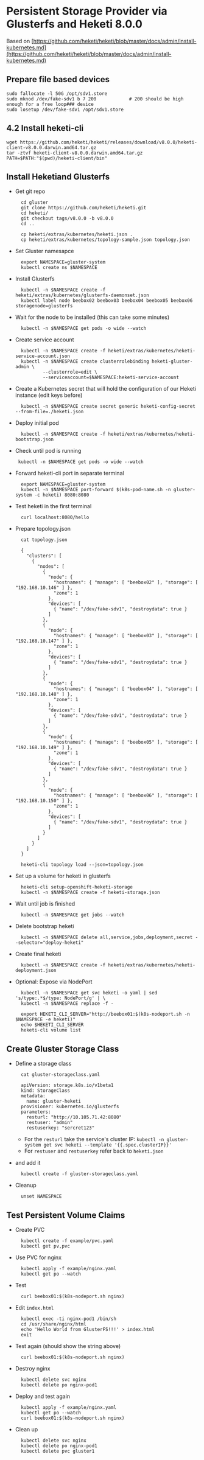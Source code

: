 # Persistent Storage Provider via Glusterfs and Heketi 8.0.0 

Based on [https://github.com/heketi/heketi/blob/master/docs/admin/install-kubernetes.md](https://github.com/heketi/heketi/blob/master/docs/admin/install-kubernetes.md)

## Prepare file based devices

    sudo fallocate -l 50G /opt/sdv1.store
    sudo mknod /dev/fake-sdv1 b 7 200            # 200 should be high enough for a free loop### device
    sudo losetup /dev/fake-sdv1 /opt/sdv1.store

## 4.2 Install heketi-cli

    wget https://github.com/heketi/heketi/releases/download/v8.0.0/heketi-client-v8.0.0.darwin.amd64.tar.gz
    tar -ztvf heketi-client-v8.0.0.darwin.amd64.tar.gz
    PATH=$PATH:"$(pwd)/heketi-client/bin"

## Install Heketiand Glusterfs

- Get git repo

        cd gluster
        git clone https://github.com/heketi/heketi.git
        cd heketi/
        git checkout tags/v8.0.0 -b v8.0.0
        cd ..

        cp heketi/extras/kubernetes/heketi.json .
        cp heketi/extras/kubernetes/topology-sample.json topology.json

- Set Gluster namesapce
        
        export NAMESPACE=gluster-system
        kubectl create ns $NAMESPACE

- Install Glusterfs 
        
        kubectl -n $NAMESPACE create -f heketi/extras/kubernetes/glusterfs-daemonset.json
        kubectl label node beebox02 beebox03 beebox04 beebox05 beebox06 storagenode=glusterfs

- Wait for the node to be installed (this can take some minutes)

        kubectl -n $NAMESPACE get pods -o wide --watch

- Create service account

        kubectl -n $NAMESPACE create -f heketi/extras/kubernetes/heketi-service-account.json
        kubectl -n $NAMESPACE create clusterrolebinding heketi-gluster-admin \
                --clusterrole=edit \
                --serviceaccount=$NAMESPACE:heketi-service-account

- Create a Kubernetes secret that will hold the configuration of our Heketi instance (edit keys before)

        kubectl -n $NAMESPACE create secret generic heketi-config-secret --from-file=./heketi.json

- Deploy initial pod

        kubectl -n $NAMESPACE create -f heketi/extras/kubernetes/heketi-bootstrap.json

- Check until pod is running

       kubectl -n $NAMESPACE get pods -o wide --watch

- Forward heketi-cli port in separate terminal

        export NAMESPACE=gluster-system
        kubectl -n $NAMESPACE port-forward $(k8s-pod-name.sh -n gluster-system -c heketi) 8080:8080

- Test heketi in the first terminal

        curl localhost:8080/hello

- Prepare topology.json

        cat topology.json

        {
          "clusters": [
            {
              "nodes": [
                {
                  "node": {
                    "hostnames": { "manage": [ "beebox02" ], "storage": [ "192.168.10.146" ] },
                    "zone": 1
                  },
                  "devices": [
                    { "name": "/dev/fake-sdv1", "destroydata": true }
                  ]
                },
                {
                  "node": {
                    "hostnames": { "manage": [ "beebox03" ], "storage": [ "192.168.10.147" ] },
                    "zone": 1
                  },
                  "devices": [
                    { "name": "/dev/fake-sdv1", "destroydata": true }
                  ]
                },
                {
                  "node": {
                    "hostnames": { "manage": [ "beebox04" ], "storage": [ "192.168.10.148" ] },
                    "zone": 1
                  },
                  "devices": [
                    { "name": "/dev/fake-sdv1", "destroydata": true }
                  ]
                },
                {
                  "node": {
                    "hostnames": { "manage": [ "beebox05" ], "storage": [ "192.168.10.149" ] },
                    "zone": 1
                  },
                  "devices": [
                    { "name": "/dev/fake-sdv1", "destroydata": true }
                  ]
                },
                {
                  "node": {
                    "hostnames": { "manage": [ "beebox06" ], "storage": [ "192.168.10.150" ] },
                    "zone": 1
                  },
                  "devices": [
                    { "name": "/dev/fake-sdv1", "destroydata": true }
                  ]
                }
              ]
            }
          ]
        }

        heketi-cli topology load --json=topology.json

- Set up a volume for heketi in glusterfs

        heketi-cli setup-openshift-heketi-storage
        kubectl -n $NAMESPACE create -f heketi-storage.json

- Wait until job is finished

        kubectl -n $NAMESPACE get jobs --watch

- Delete bootstrap heketi

        kubectl -n $NAMESPACE delete all,service,jobs,deployment,secret --selector="deploy-heketi"

- Create final heketi

        kubectl -n $NAMESPACE create -f heketi/extras/kubernetes/heketi-deployment.json 

- Optional: Expose via NodePort

        kubectl -n $NAMESPACE get svc heketi -o yaml | sed 's/type:.*$/type: NodePort/g' | \
        kubectl -n $NAMESPACE replace -f -

        export HEKETI_CLI_SERVER="http://beebox01:$(k8s-nodeport.sh -n $NAMESPACE -e heketi)"
        echo $HEKETI_CLI_SERVER
        heketi-cli volume list


## Create Gluster Storage Class

- Define a storage class

        cat gluster-storageclass.yaml
        
        apiVersion: storage.k8s.io/v1beta1
        kind: StorageClass
        metadata:
          name: gluster-heketi
        provisioner: kubernetes.io/glusterfs
        parameters:
          resturl: "http://10.105.71.42:8080"
          restuser: "admin"
          restuserkey: "sercret123"
     
    - For the `resturl` take the service's cluster IP: `kubectl -n gluster-system get svc heketi --template '{{.spec.clusterIP}}'`
    - For `restuser` and `restuserkey` refer back to `heketi.json`

- and add it

        kubectl create -f gluster-storageclass.yaml

- Cleanup

        unset NAMESPACE


## Test Persistent Volume Claims

- Create PVC

        kubectl create -f example/pvc.yaml
        kubectl get pv,pvc

- Use PVC for nginx

        kubectl apply -f example/nginx.yaml
        kubectl get po --watch

- Test

        curl beebox01:$(k8s-nodeport.sh nginx)

- Edit `index.html`

        kubectl exec -ti nginx-pod1 /bin/sh
        cd /usr/share/nginx/html
        echo 'Hello World from GlusterFS!!!' > index.html
        exit

- Test again (should show the string above)

        curl beebox01:$(k8s-nodeport.sh nginx)

- Destroy nginx

        kubectl delete svc nginx
        kubectl delete po nginx-pod1

- Deploy and test again

        kubectl apply -f example/nginx.yaml
        kubectl get po --watch
        curl beebox01:$(k8s-nodeport.sh nginx)

- Clean up

        kubectl delete svc nginx
        kubectl delete po nginx-pod1
        kubectl delete pvc gluster1
        
